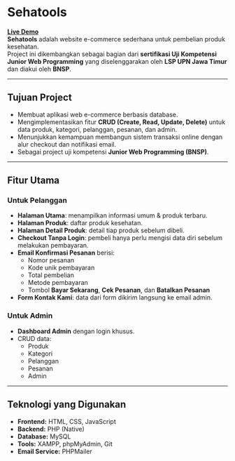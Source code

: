 # Sehatools

**[Live Demo](https://sehatools.great-site.net/)** <br>
**Sehatools** adalah website e-commerce sederhana untuk pembelian produk kesehatan.  
Project ini dikembangkan sebagai bagian dari **sertifikasi Uji Kompetensi Junior Web Programming** yang diselenggarakan oleh **LSP UPN Jawa Timur** dan diakui oleh **BNSP**.

---

## Tujuan Project
- Membuat aplikasi web e-commerce berbasis database.  
- Mengimplementasikan fitur **CRUD (Create, Read, Update, Delete)** untuk data produk, kategori, pelanggan, pesanan, dan admin.  
- Menunjukkan kemampuan membangun sistem transaksi online dengan alur checkout dan notifikasi email.  
- Sebagai project uji kompetensi **Junior Web Programming (BNSP)**.  

---

## Fitur Utama
### Untuk Pelanggan
- **Halaman Utama**: menampilkan informasi umum & produk terbaru.  
- **Halaman Produk**: daftar produk kesehatan.  
- **Halaman Detail Produk**: detail tiap produk sebelum dibeli.  
- **Checkout Tanpa Login**: pembeli hanya perlu mengisi data diri sebelum melakukan pembayaran.  
- **Email Konfirmasi Pesanan** berisi:  
  - Nomor pesanan  
  - Kode unik pembayaran  
  - Total pembelian  
  - Metode pembayaran  
  - Tombol **Bayar Sekarang**, **Cek Pesanan**, dan **Batalkan Pesanan**  
- **Form Kontak Kami**: data dari form dikirim langsung ke email admin.  

### Untuk Admin
- **Dashboard Admin** dengan login khusus.  
- CRUD data:  
  - Produk  
  - Kategori  
  - Pelanggan  
  - Pesanan  
  - Admin  

---

## Teknologi yang Digunakan
- **Frontend:** HTML, CSS, JavaScript  
- **Backend:** PHP (Native)  
- **Database:** MySQL  
- **Tools:** XAMPP, phpMyAdmin, Git  
- **Email Service:** PHPMailer  

